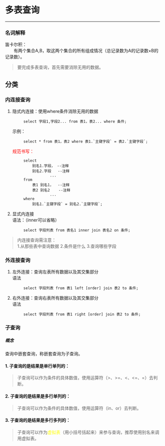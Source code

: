# 多表查询

----
### 名词解释
笛卡尔积：  
&emsp;&emsp;有两个集合A,B，取这两个集合的所有组成情况（总记录数为A的记录数×B的记录数）。  
>要完成多表查询，首先需要消除无用的数据。
## 分类
### 内连接查询

1. 隐式内连接：使用where条件消除无用的数据
   ```mysql
        select 字段1,字段2... from 表1，表2... where 条件;
   ```
   示例：
   ```mysql
        select * from 表1，表2 where 表1.`主键字段` = 表2.`主键字段`;
   ```
   <font color=#ff00>规范书写：</font>
   ```mysql
        select
            别名1.字段， --注释
            别名2.字段   --注释
                    ...
        from 
            表1 别名1，  --注释
            表2 别名2    --注释
                    ...
        where 
            别名1.`主键字段` = 别名2.`主键字段`;
   ```
2. 显式内连接  
   语法：（inner可以省略）  
   ```mysql
        select 字段列表 from 表名1 inner join 表名2 on 条件;
   ```
>内连接查询需注意：  
1.从那些表中查询数据
2.条件是什么
3.查询哪些字段
### 外连接查询
1. 左外连接：查询左表所有数据以及其交集部分  
   语法  
   ```mysql
        select 字段列表 from 表1 left [order] join 表2 to 条件;
   ```
2. 右外连接：查询右表所有数据以及其交集部分  
   语法  
   ```mysql
        select 字段列表 from 表1 right [order] join 表2 to 条件;
   ```
### 子查询

##### 概念
查询中嵌套查询，称嵌套查询为子查询。
#### 1. 子查询的是结果是单行单列的： 
>子查询可以作为条件的具体数值，使用运算符（>、>=、<、<=、=）去判断。
#### 2. 子查询的是结果是多行单列的： 
>子查询可以作为条件的具体数值，使用运算符（in、or）去判断。
#### 3. 子查询的是结果是多行多列的： 
>子查询可以作为<font color=yellow>虚拟表</font>（用小括号括起来）来参与查询，推荐使用别名来调用虚拟表。


